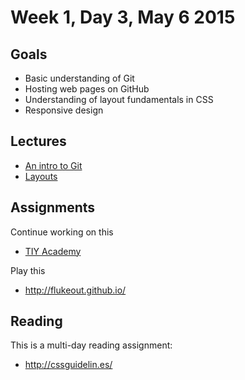 # Week 1, Day 3, May 6 2015

## Goals

- Basic understanding of Git
- Hosting web pages on GitHub
- Understanding of layout fundamentals in CSS
- Responsive design

## Lectures

- [An intro to Git](https://github.com/tiy-durham-fe-cohort4/resources/blob/master/lessons/git.md)
- [Layouts](https://github.com/tiy-durham-fe-cohort4/resources/blob/master/lessons/layout.md)

## Assignments

Continue working on this

- [TIY Academy](https://github.com/tiy-durham-fe-cohort4/resources/blob/master/assignments/tiy-academy-layout.md)

Play this

- http://flukeout.github.io/

## Reading

This is a multi-day reading assignment:

- http://cssguidelin.es/
